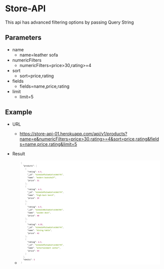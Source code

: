 # Store-API
This api has advanced filtering options by passing Query String

## Parameters
- name 
  - name=leather sofa
- numericFilters
  - numericFilters=price>30,rating>=4
- sort
  - sort=price,rating
- fields
  - fields=name,price,rating
- limit
  - limit=5
 
 ## Example
 - URL
   - https://store-api-01.herokuapp.com/api/v1/products?name=e&numericFilters=price>30,rating>=4&sort=price,rating&fields=name,price,rating&limit=5
 
 - Result
   - ![result](./assets/img/result.png)
  
 
